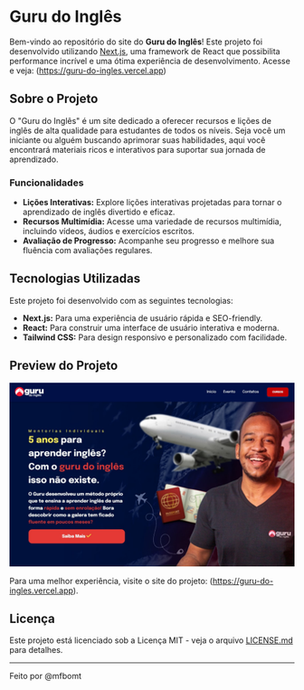 # Guru do Inglês

Bem-vindo ao repositório do site do **Guru do Inglês**! Este projeto foi desenvolvido utilizando [Next.js](https://nextjs.org/), uma framework de React que possibilita performance incrível e uma ótima experiência de desenvolvimento.
Acesse e veja: (https://guru-do-ingles.vercel.app)

## Sobre o Projeto

O "Guru do Inglês" é um site dedicado a oferecer recursos e lições de inglês de alta qualidade para estudantes de todos os níveis. Seja você um iniciante ou alguém buscando aprimorar suas habilidades, aqui você encontrará materiais ricos e interativos para suportar sua jornada de aprendizado.

### Funcionalidades

- **Lições Interativas:** Explore lições interativas projetadas para tornar o aprendizado de inglês divertido e eficaz.
- **Recursos Multimídia:** Acesse uma variedade de recursos multimídia, incluindo vídeos, áudios e exercícios escritos.
- **Avaliação de Progresso:** Acompanhe seu progresso e melhore sua fluência com avaliações regulares.

## Tecnologias Utilizadas

Este projeto foi desenvolvido com as seguintes tecnologias:

- **Next.js:** Para uma experiência de usuário rápida e SEO-friendly.
- **React:** Para construir uma interface de usuário interativa e moderna.
- **Tailwind CSS:** Para design responsivo e personalizado com facilidade.

## Preview do Projeto

![Guru do Inglês Site Preview](guruScreenShoot.jpg)

Para uma melhor experiência, visite o site do projeto: (https://guru-do-ingles.vercel.app).

## Licença

Este projeto está licenciado sob a Licença MIT - veja o arquivo [LICENSE.md](LICENSE.md) para detalhes.

---

Feito por @mfbomt
